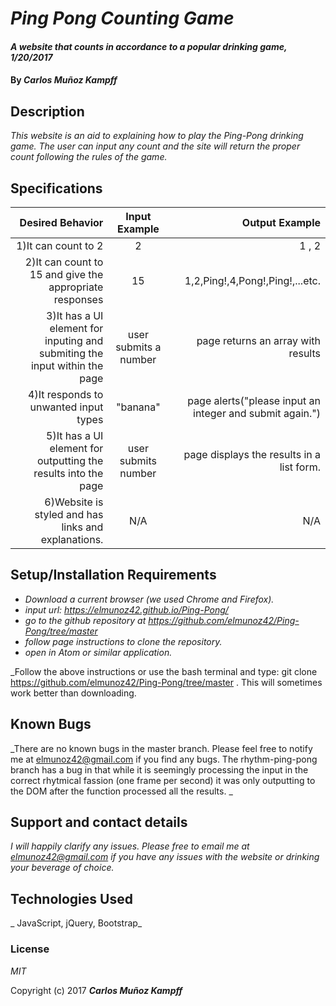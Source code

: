 # _Ping Pong Counting Game_

#### _A website that counts in accordance to a popular drinking game, 1/20/2017_

#### By _**Carlos Muñoz Kampff**_

## Description

_This website is an aid to explaining how to play the Ping-Pong drinking game. The user can input any count and the site will return the proper count following the rules of the game._

## Specifications

| Desired Behavior  | Input Example | Output Example |
| -------------: | :-------------: | -------------:|
| 1)It can count to 2  | 2 | 1 , 2 |
| 2)It can count to 15 and give the appropriate responses | 15 | 1,2,Ping!,4,Pong!,Ping!,...etc.|
| 3)It has a UI element for inputing and submiting the input within the page | user submits a number | page returns an array with results |
| 4)It responds to unwanted input types | "banana" | page alerts("please input an integer and submit again.")|
| 5)It has a UI element for outputting the results into the page | user submits number| page displays the results in a list form.|
| 6)Website is styled and has links and explanations. | N/A | N/A|

## Setup/Installation Requirements

* _Download a current browser (we used Chrome and Firefox)._
* _input url: https://elmunoz42.github.io/Ping-Pong/_
* _go to the github repository at https://github.com/elmunoz42/Ping-Pong/tree/master_
* _follow page instructions to clone the repository._
* _open in Atom or similar application._

_Follow the above instructions or use the bash terminal and type: git clone https://github.com/elmunoz42/Ping-Pong/tree/master . This will sometimes work better than downloading.

## Known Bugs

_There are no known bugs in the master branch. Please feel free to notify me at elmunoz42@gmail.com if you find any bugs. The rhythm-ping-pong branch has a bug in that while it is seemingly processing the input in the correct rhytmical fassion (one frame per second) it was only outputting to the DOM after the function processed all the results. _

## Support and contact details

_I will happily clarify any issues. Please free to email me at elmunoz42@gmail.com if you have any issues with the website or drinking your beverage of choice._

## Technologies Used

_ JavaScript, jQuery, Bootstrap_

### License

*MIT*

Copyright (c) 2017 **_Carlos Muñoz Kampff_**
